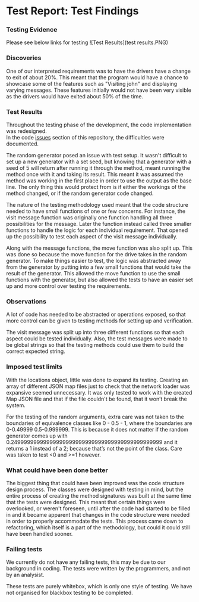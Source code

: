 # Test Report: Test Findings

### Testing Evidence
Please see below links for testing 
![Test Results](test results.PNG)

### Discoveries
One of our interpreted requirements was to have the drivers have a change to exit of about 20%. This meant that the program would have a chance to showcase some of the features such as "Visiting john" and displaying varying messages. These features initially would not have been very visible as the drivers would have exited about 50% of the time.

### Test Results
Throughout the testing phase of the development, the code implementation was redesigned.  
In the code [issues](https://github.com/mitchellwarr/ITPR6.590_Testing_Plan/issues?utf8=%E2%9C%93&q=) section of this repository, the difficulties were documented.  

The random generator posed an issue with test setup. It wasn't difficult to set up a new generator with a set seed, but knowing that a generator with a seed of 5 will return after running it through the method, meant running the method once with it and taking its result. This meant it was assumed the method was working in the first place in order to use the output as the base line. The only thing this would protect from is if either the workings of the method changed, or if the random generator code changed.  

The nature of the testing methodology used meant that the code structure needed to have small functions of one or few concerns. For instance, the visit message function was originally one function handling all three possibilities for the message. Later the function instead called three smaller functions to handle the logic for each individual requirement. That opened up the possibility to test each aspect of the visit message individually.  

Along with the message functions, the move function was also split up. This was done so because the move function for the drive takes in the random generator. To make things easier to test, the logic was abstracted away from the generator by putting into a few small functions that would take the result of the generator. This allowed the move function to use the small functions with the generator, but also allowed the tests to have an easier set up and more control over testing the requirements.  

### Observations
A lot of code has needed to be abstracted or operations exposed, so that more control can be given to testing methods for setting up and verification.  

The visit message was split up into three different functions so that each aspect could be tested individually. Also, the test messages were made to be global strings so that the testing methods could use them to build the correct expected string.

### Imposed test limits
With the locations object, little was done to expand its testing. Creating an array of different JSON map files just to check that the network loader was expansive seemed unnecessary. It was only tested to work with the created Map JSON file and that if the file couldn't be found, that it won’t break the system.  

For the testing of the random arguments, extra care was not taken to the boundaries of equivalence classes like 0 - 0.5 - 1, where the boundaries are 0-0.49999 0.5-0.999999. This is because it does not matter if the random generator comes up with 0.24999999999999999999999999999999999999999999999 and it returns a 1 instead of a 2; because that’s not the point of the class. Care was taken to test <0 and >=1 however.  

### What could have been done better
The biggest thing that could have been improved was the code structure design process. The classes were designed with testing in mind, but the entire process of creating the method signatures was built at the same time that the tests were designed. This meant that certain things were overlooked, or weren't foreseen, until after the code had started to be filled in and it became apparent that changes in the code structure were needed in order to properly accommodate the tests. This process came down to refactoring, which itself is a part of the methodology, but could it could still have been handled sooner.

### Failing tests
We currently do not have any failing tests, this may be due to our background in coding. The tests were written by the programmers, and not by an analysist.  

These tests are purely whitebox, which is only one style of testing. We have not organised for blackbox testing to be completed.  
